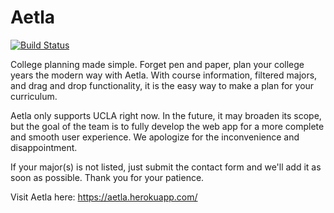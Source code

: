 # Aetla
[![Build Status](https://travis-ci.com/ellieyhcheng/aetla.svg?branch=master)](https://travis-ci.com/ellieyhcheng/aetla)

College planning made simple. Forget pen and paper, plan your college years the modern way with Aetla. With course information, filtered majors, and drag and drop functionality, it is the easy way to make a plan for your curriculum.

Aetla only supports UCLA right now. In the future, it may broaden its scope, but the goal of the team is to fully develop the web app for a more complete and smooth user experience. We apologize for the inconvenience and disappointment.

If your major(s) is not listed, just submit the contact form and we'll add it as soon as possible. Thank you for your patience.

Visit Aetla here: https://aetla.herokuapp.com/
